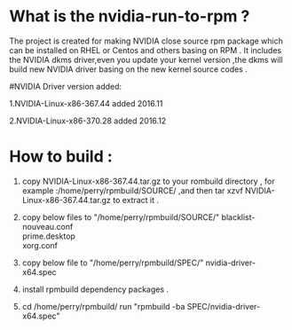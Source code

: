 # What is the nvidia-run-to-rpm ?

The project is created for making NVIDIA close source rpm package which can be installed on RHEL or Centos and others basing on RPM .
It includes the NVIDIA dkms driver,even you  update your kernel version ,the dkms will build new NVIDIA driver basing on the new kernel source codes .


  
#NVIDIA Driver version added:

1.NVIDIA-Linux-x86-367.44  added 2016.11

2.NVIDIA-Linux-x86-370.28  added 2016.12

# How to build :
1.
	copy NVIDIA-Linux-x86-367.44.tar.gz to your rombuild directory ,
	for example :/home/perry/rpmbuild/SOURCE/ ,and then tar xzvf NVIDIA-Linux-x86-367.44.tar.gz to extract it .

2.
	copy below files to "/home/perry/rpmbuild/SOURCE/"
	blacklist-nouveau.conf	 
	prime.desktop	 
	xorg.conf

3.
	copy below file to "/home/perry/rpmbuild/SPEC/"
	nvidia-driver-x64.spec	 

4.
	install rpmbuild dependency packages .

5.
	cd /home/perry/rpmbuild/
	run "rpmbuild -ba SPEC/nvidia-driver-x64.spec"

